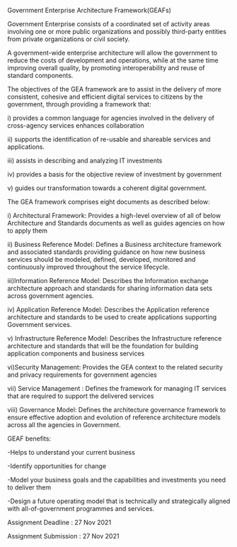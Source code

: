 Government Enterprise Architecture Framework(GEAFs)

Government Enterprise consists of a coordinated set of activity areas involving one or more public organizations and possibly third-party entities from private organizations or civil society.

A government-wide enterprise architecture will allow the government to reduce the costs of development and operations, while at the same time improving overall quality, by promoting interoperability and reuse of standard components.

The objectives of the GEA framework are to assist in the delivery of more consistent, cohesive and efficient digital services to citizens by the government, through providing a framework that:

i) provides a common language for agencies involved in the delivery of cross-agency services enhances collaboration

ii) supports the identification of re-usable and shareable services and applications.

iii) assists in describing and analyzing IT investments

iv) provides a basis for the objective review of investment by government

v) guides our transformation towards a coherent digital government.

The GEA framework comprises eight documents as described below:

i) Architectural Framework: Provides a high-level overview of all of below Architecture and Standards documents as well as guides agencies on how to apply them

ii) Business Reference Model: Defines a Business architecture framework and associated standards providing guidance on how new business services should be modeled, defined, developed, monitored and continuously improved throughout the service lifecycle.

iii)Information Reference Model: Describes the Information exchange architecture approach and standards for sharing information data sets across government agencies.

iv) Application Reference Model: Describes the Application reference architecture and standards to be used to create applications supporting Government services.

v) Infrastructure Reference Model: Describes the Infrastructure reference architecture and standards that will be the foundation for building application components and business services

vi)Security Management: Provides the GEA context to the related security and privacy requirements for government agencies

vii) Service Management : Defines the framework for managing IT services that are required to support the delivered services

viii) Governance Model: Defines the architecture governance framework to ensure effective adoption and evolution of reference architecture models across all the agencies in Government.

GEAF benefits:

-Helps to understand your current business

-Identify opportunities for change

-Model your business goals and the capabilities and investments you need to deliver them

-Design a future operating model that is technically and strategically aligned with all-of-government programmes and services.

Assignment Deadline : 27 Nov 2021

Assignment Submission : 27 Nov 2021